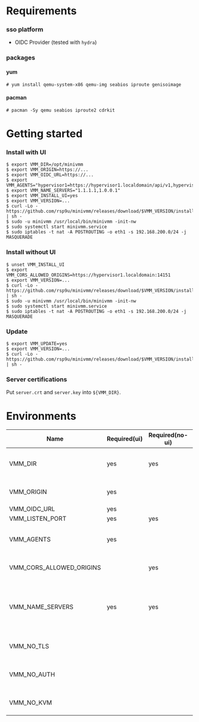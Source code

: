 # Requirements

### sso platform
- OIDC Provider (tested with `hydra`)

### packages

#### yum
```
# yum install qemu-system-x86 qemu-img seabios iproute genisoimage
```

#### pacman
```
# pacman -Sy qemu seabios iproute2 cdrkit
```

# Getting started

### Install with UI
```
$ export VMM_DIR=/opt/minivmm
$ export VMM_ORIGIN=https://...
$ export VMM_OIDC_URL=https://...
$ export VMM_AGENTS="hypervisor1=https://hypervisor1.localdomain/api/v1,hypervisor2=https://hypervisor2.localdomain/api/v1"
$ export VMM_NAME_SERVERS="1.1.1.1,1.0.0.1"
$ export VMM_INSTALL_UI=yes
$ export VMM_VERSION=...
$ curl -Lo - https://github.com/rsp9u/minivmm/releases/download/$VMM_VERSION/install.sh | sh -
$ sudo -u minivmm /usr/local/bin/minivmm -init-nw
$ sudo systemctl start minivmm.service
$ sudo iptables -t nat -A POSTROUTING -o eth1 -s 192.168.200.0/24 -j MASQUERADE
```

### Install without UI
```
$ unset VMM_INSTALL_UI
$ export VMM_CORS_ALLOWED_ORIGINS=https://hypervisor1.localdomain:14151
$ export VMM_VERSION=...
$ curl -Lo - https://github.com/rsp9u/minivmm/releases/download/$VMM_VERSION/install.sh | sh -
$ sudo -u minivmm /usr/local/bin/minivmm -init-nw
$ sudo systemctl start minivmm.service
$ sudo iptables -t nat -A POSTROUTING -o eth1 -s 192.168.200.0/24 -j MASQUERADE
```

### Update

```
$ export VMM_UPDATE=yes
$ export VMM_VERSION=...
$ curl -Lo - https://github.com/rsp9u/minivmm/releases/download/$VMM_VERSION/install.sh | sh -
```

### Server certifications

Put `server.crt` and `server.key` into `${VMM_DIR}`.

# Environments

| Name                     | Required(ui) | Required(no-ui) | Default        | Description                                                         |
|--------------------------|--------------|-----------------|----------------|---------------------------------------------------------------------|
| VMM_DIR                  | yes          | yes             | '/opt/minivmm' | base directory path to store state files                            |
| VMM_ORIGIN               | yes          |                 |                | origin url of minivmm server                                        |
| VMM_OIDC_URL             | yes          |                 |                | oidc auth url                                                       |
| VMM_LISTEN_PORT          | yes          | yes             | '14151'        | listen port                                                         |
| VMM_AGENTS               | yes          |                 |                | agents' API endpoint (comma separated)                              |
| VMM_CORS_ALLOWED_ORIGINS |              | yes             |                | allowed origin urls (comma separated)                               |
| VMM_NAME_SERVERS         | yes          | yes             |                | domain name servers' address sent via DHCP server (comma separated) |
| VMM_NO_TLS               |              |                 |                | disable tls if set "1" or "true"                                    |
| VMM_NO_AUTH              |              |                 |                | skip API authentication if set "1" or "true"                        |
| VMM_NO_KVM               |              |                 |                | disable kvm if set "1" or "true"                                    |
